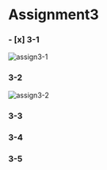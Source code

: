 # Assignment3

### - [x] 3-1
![assign3-1](https://user-images.githubusercontent.com/38516906/58379642-5ad83a00-7fe1-11e9-8367-bb37f9312ea0.png)

### 3-2
![assign3-2](https://user-images.githubusercontent.com/38516906/58379648-7c392600-7fe1-11e9-92d3-9edbb7728894.png)

### 3-3

### 3-4

### 3-5
